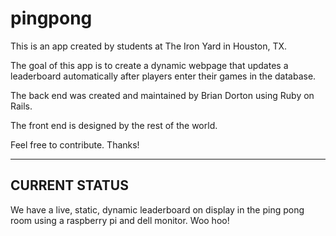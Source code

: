# pingpong

This is an app created by students at The Iron Yard in Houston, TX.

The goal of this app is to create a dynamic webpage that updates a leaderboard automatically after players enter their games in the database.

The back end was created and maintained by Brian Dorton using Ruby on Rails.

The front end is designed by the rest of the world.

Feel free to contribute. Thanks!

--------------------------------------------------
CURRENT STATUS
--------------------------------------------------

We have a live, static, dynamic leaderboard on display in the ping pong room using a raspberry pi and dell monitor. Woo hoo!
